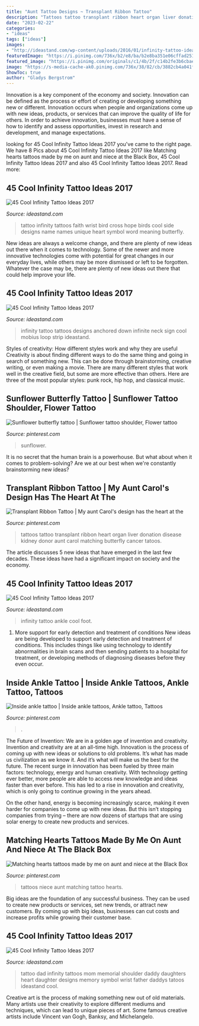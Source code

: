 ```yaml
---
title: "Aunt Tattoo Designs ~ Transplant Ribbon Tattoo"
description: "Tattoos tattoo transplant ribbon heart organ liver donation disease kidney donor aunt carol matching butterfly cancer tatoos"
date: "2023-02-22"
categories:
- "ideas"
tags: ["ideas"]
images:
- "http://ideastand.com/wp-content/uploads/2016/01/infinity-tattoo-ideas/19-infinity-tattoo-ideas.jpg"
featuredImage: "https://i.pinimg.com/736x/b2/e8/ba/b2e8ba351e06cffad251deb6b81d40bc.jpg"
featured_image: "https://i.pinimg.com/originals/c1/4b/2f/c14b2fe3b6cbae7de383772f4b44d92c.jpg"
image: "https://s-media-cache-ak0.pinimg.com/736x/38/82/cb/3882cb4a041f78929c70f3457d5a9471.jpg"
ShowToc: true
author: "Gladys Bergstrom"
---
```



Innovation is a key component of the economy and society. Innovation can be defined as the process or effort of creating or developing something new or different. Innovation occurs when people and organizations come up with new ideas, products, or services that can improve the quality of life for others. In order to achieve innovation, businesses must have a sense of how to identify and assess opportunities, invest in research and development, and manage expectations.

	

		
looking for 45 Cool Infinity Tattoo Ideas 2017 you've came to the right page. We have 8 Pics about 45 Cool Infinity Tattoo Ideas 2017 like Matching hearts tattoos made by me on aunt and niece at the Black Box, 45 Cool Infinity Tattoo Ideas 2017 and also 45 Cool Infinity Tattoo Ideas 2017. Read more:
		
    
## 45 Cool Infinity Tattoo Ideas 2017

<img loading=lazy src="https://ideastand.com/wp-content/uploads/2016/01/infinity-tattoo-ideas/10-infinity-tattoo-ideas.jpg" onerror="this.onerror=null;this.src='https://tse2.mm.bing.net/th?id=OIP.CSfrWGJ6W0nHyOaZ9MJTEAHaJ6&amp;pid=15.1';" alt="45 Cool Infinity Tattoo Ideas 2017">

_Source: ideastand.com_

>tattoo infinity tattoos faith wrist bird cross hope birds cool side designs name names unique heart symbol word meaning butterfly. 

	

New ideas are always a welcome change, and there are plenty of new ideas out there when it comes to technology. Some of the newer and more innovative technologies come with potential for great changes in our everyday lives, while others may be more dismissed or left to be forgotten. Whatever the case may be, there are plenty of new ideas out there that could help improve your life.

    
## 45 Cool Infinity Tattoo Ideas 2017

<img loading=lazy src="http://ideastand.com/wp-content/uploads/2016/01/infinity-tattoo-ideas/17-infinity-tattoo-ideas.jpg" onerror="this.onerror=null;this.src='https://tse3.mm.bing.net/th?id=OIP.P7vemwbqA0cWdV8J6lYh0wHaHa&amp;pid=15.1';" alt="45 Cool Infinity Tattoo Ideas 2017">

_Source: ideastand.com_

>infinity tattoo tattoos designs anchored down infinite neck sign cool mobius loop strip ideastand. 

	

Styles of creativity: How different styles work and why they are useful
Creativity is about finding different ways to do the same thing and going in search of something new. This can be done through brainstorming, creative writing, or even making a movie. There are many different styles that work well in the creative field, but some are more effective than others. Here are three of the most popular styles: punk rock, hip hop, and classical music.

    
## Sunflower Butterfly Tattoo | Sunflower Tattoo Shoulder, Flower Tattoo

<img loading=lazy src="https://i.pinimg.com/originals/c1/4b/2f/c14b2fe3b6cbae7de383772f4b44d92c.jpg" onerror="this.onerror=null;this.src='https://tse2.mm.bing.net/th?id=OIP.5IEx2QDuvo0hhQ2yb3LtSQHaJ4&amp;pid=15.1';" alt="Sunflower butterfly tattoo | Sunflower tattoo shoulder, Flower tattoo">

_Source: pinterest.com_

>sunflower. 

	

It is no secret that the human brain is a powerhouse. But what about when it comes to problem-solving? Are we at our best when we're constantly brainstorming new ideas?

    
## Transplant Ribbon Tattoo | My Aunt Carol&#039;s Design Has The Heart At The

<img loading=lazy src="https://s-media-cache-ak0.pinimg.com/736x/38/82/cb/3882cb4a041f78929c70f3457d5a9471.jpg" onerror="this.onerror=null;this.src='https://tse4.mm.bing.net/th?id=OIP.-lAXV1UrmAnzLFppmRZpGQHaFi&amp;pid=15.1';" alt="Transplant Ribbon Tattoo | My aunt Carol&#039;s design has the heart at the">

_Source: pinterest.com_

>tattoos tattoo transplant ribbon heart organ liver donation disease kidney donor aunt carol matching butterfly cancer tatoos. 

	

The article discusses 5 new ideas that have emerged in the last few decades. These ideas have had a significant impact on society and the economy.

    
## 45 Cool Infinity Tattoo Ideas 2017

<img loading=lazy src="http://ideastand.com/wp-content/uploads/2016/01/infinity-tattoo-ideas/19-infinity-tattoo-ideas.jpg" onerror="this.onerror=null;this.src='https://tse3.mm.bing.net/th?id=OIP.Ej010eAtC810uaBdIvrjOwHaHa&amp;pid=15.1';" alt="45 Cool Infinity Tattoo Ideas 2017">

_Source: ideastand.com_

>infinity tattoo ankle cool foot. 

	

1) More support for early detection and treatment of conditions
New ideas are being developed to support early detection and treatment of conditions. This includes things like using technology to identify abnormalities in brain scans and then sending patients to a hospital for treatment, or developing methods of diagnosing diseases before they even occur.

    
## Inside Ankle Tattoo | Inside Ankle Tattoos, Ankle Tattoo, Tattoos

<img loading=lazy src="https://i.pinimg.com/originals/41/f6/4f/41f64fb99877164d8b64eb9ed6826c7f.jpg" onerror="this.onerror=null;this.src='https://tse2.mm.bing.net/th?id=OIP.JEC5dbBv6vh7wB8bQF4AGQHaJ6&amp;pid=15.1';" alt="Inside ankle tattoo | Inside ankle tattoos, Ankle tattoo, Tattoos">

_Source: pinterest.com_

>. 

	

The Future of Invention: We are in a golden age of invention and creativity.
Invention and creativity are at an all-time high. Innovation is the process of coming up with new ideas or solutions to old problems. It’s what has made us civilization as we know it. And it’s what will make us the best for the future.
The recent surge in innovation has been fueled by three main factors: technology, energy and human creativity. With technology getting ever better, more people are able to access new knowledge and ideas faster than ever before. This has led to a rise in innovation and creativity, which is only going to continue growing in the years ahead.

On the other hand, energy is becoming increasingly scarce, making it even harder for companies to come up with new ideas. But this isn’t stopping companies from trying – there are now dozens of startups that are using solar energy to create new products and services.

    
## Matching Hearts Tattoos Made By Me On Aunt And Niece At The Black Box

<img loading=lazy src="https://i.pinimg.com/736x/b2/e8/ba/b2e8ba351e06cffad251deb6b81d40bc.jpg" onerror="this.onerror=null;this.src='https://tse1.mm.bing.net/th?id=OIP.CXZDXR_7XfnrcgIgpBvDxgHaHa&amp;pid=15.1';" alt="Matching hearts tattoos made by me on aunt and niece at the Black Box">

_Source: pinterest.com_

>tattoos niece aunt matching tattoo hearts. 

	

Big ideas are the foundation of any successful business. They can be used to create new products or services, set new trends, or attract new customers. By coming up with big ideas, businesses can cut costs and increase profits while growing their customer base.

    
## 45 Cool Infinity Tattoo Ideas 2017

<img loading=lazy src="http://ideastand.com/wp-content/uploads/2016/01/infinity-tattoo-ideas/9-infinity-tattoo-ideas.jpg" onerror="this.onerror=null;this.src='https://tse3.mm.bing.net/th?id=OIP.KnwCoACGAdqYxe4NikadIAHaJ4&amp;pid=15.1';" alt="45 Cool Infinity Tattoo Ideas 2017">

_Source: ideastand.com_

>tattoo dad infinity tattoos mom memorial shoulder daddy daughters heart daughter designs memory symbol wrist father daddys tatoos ideastand cool. 

	

Creative art is the process of making something new out of old materials. Many artists use their creativity to explore different mediums and techniques, which can lead to unique pieces of art. Some famous creative artists include Vincent van Gogh, Banksy, and Michelangelo.

